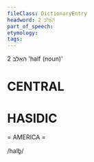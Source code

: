 ```yaml
---
fileClass: DictionaryEntry
headword: האַלב 2
part_of_speech: 
etymology: 
tags: 
---
```

האַלב 2
'half (noun)'

CENTRAL
========

HASIDIC
=======
= AMERICA = 

/halb̥/